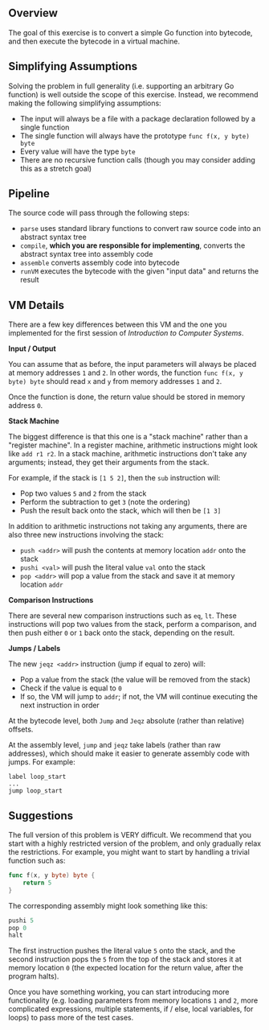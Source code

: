 ## Overview

The goal of this exercise is to convert a simple Go function into bytecode, and then execute the bytecode in a virtual machine.

## Simplifying Assumptions

Solving the problem in full generality (i.e. supporting an arbitrary Go function) is well outside the scope of this exercise. Instead, we recommend making the following simplifying assumptions:

- The input will always be a file with a package declaration followed by a single function
- The single function will always have the prototype `func f(x, y byte) byte`
- Every value will have the type `byte`
- There are no recursive function calls (though you may consider adding this as a stretch goal)

## Pipeline

The source code will pass through the following steps:

- `parse` uses standard library functions to convert raw source code into an abstract syntax tree
- `compile`, **which you are responsible for implementing**, converts the abstract syntax tree into assembly code
- `assemble` converts assembly code into bytecode
- `runVM` executes the bytecode with the given "input data" and returns the result

## VM Details

There are a few key differences between this VM and the one you implemented for the first session of _Introduction to Computer Systems_.

**Input / Output**

You can assume that as before, the input parameters will always be placed at memory addresses `1` and `2`. In other words, the function `func f(x, y byte) byte` should read `x` and `y` from memory addresses `1` and `2`.

Once the function is done, the return value should be stored in memory address `0`.

**Stack Machine**

The biggest difference is that this one is a "stack machine" rather than a "register machine". In a register machine, arithmetic instructions might look like `add r1 r2`. In a stack machine, arithmetic instructions don't take any arguments; instead, they get their arguments from the stack.

For example, if the stack is `[1 5 2]`, then the `sub` instruction will:

- Pop two values `5` and `2` from the stack
- Perform the subtraction to get `3` (note the ordering)
- Push the result back onto the stack, which will then be `[1 3]`

In addition to arithmetic instructions not taking any arguments, there are also three new instructions involving the stack:

- `push <addr>` will push the contents at memory location `addr` onto the stack
- `pushi <val>` will push the literal value `val` onto the stack
- `pop <addr>` will pop a value from the stack and save it at memory location `addr`

**Comparison Instructions**

There are several new comparison instructions such as `eq`, `lt`. These instructions will pop two values from the stack, perform a comparison, and then push either `0` or `1` back onto the stack, depending on the result.

**Jumps / Labels**

The new `jeqz <addr>` instruction (jump if equal to zero) will:
- Pop a value from the stack (the value will be removed from the stack)
- Check if the value is equal to `0`
- If so, the VM will jump to `addr`; if not, the VM will continue executing the next instruction in order

At the bytecode level, both `Jump` and `Jeqz` absolute (rather than relative) offsets.

At the assembly level, `jump` and `jeqz` take labels (rather than raw addresses), which should make it easier to generate assembly code with jumps. For example:

```
label loop_start
...
jump loop_start
```

## Suggestions

The full version of this problem is VERY difficult. We recommend that you start with a highly restricted version of the problem, and only gradually relax the restrictions. For example, you might want to start by handling a trivial function such as:

```go
func f(x, y byte) byte {
    return 5
}
```

The corresponding assembly might look something like this:

```go
pushi 5
pop 0
halt
```

The first instruction pushes the literal value `5` onto the stack, and the second instruction pops the `5` from the top of the stack and stores it at memory location `0` (the expected location for the return value, after the program halts).

Once you have something working, you can start introducing more functionality (e.g. loading parameters from memory locations `1` and `2`, more complicated expressions, multiple statements, if / else, local variables, for loops) to pass more of the test cases.

